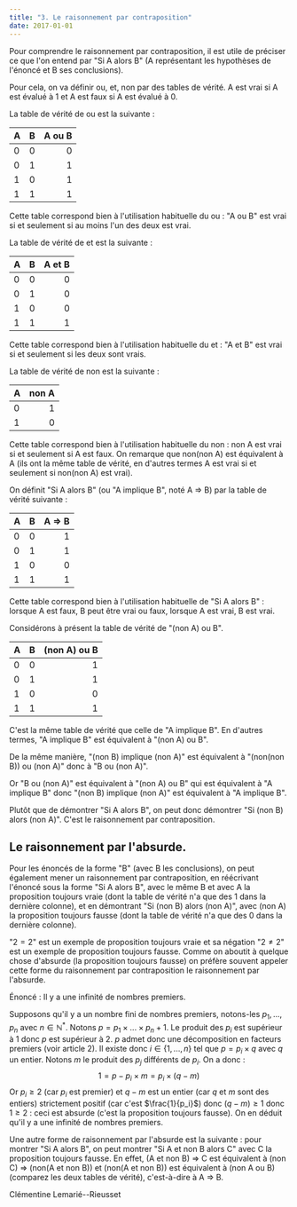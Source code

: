 ```yaml
---
title: "3. Le raisonnement par contraposition"
date: 2017-01-01
---
```


Pour comprendre le raisonnement par contraposition, il est utile de préciser ce que l'on entend par "Si A alors B" (A représentant les hypothèses de l'énoncé et B ses conclusions).

Pour cela, on va définir ou, et, non par des tables de vérité. A est vrai si A est évalué à 1 et A est faux si A est évalué à 0.

La table de vérité de ou est la suivante :

| A  | B  | A ou B |
| -- |:--:| ------:|
| 0  | 0  | 0      |
| 0  | 1  |   1    |
| 1  | 0  |    1   |
| 1  | 1  |    1   |

Cette table correspond bien à l'utilisation habituelle du ou : "A ou B" est vrai si et seulement si au moins l'un des deux est vrai.

La table de vérité de et est la suivante :

| A  | B  | A et B |
| -- |:--:| ------:|
| 0  | 0  | 0      |
| 0  | 1  |   0    |
| 1  | 0  |    0   |
| 1  | 1  |    1   |


Cette table correspond bien à l'utilisation habituelle du et : "A et B" est vrai si et seulement si les deux sont vrais.

La table de vérité de non est la suivante :

| A  | non A  |
| -- |-------:|
| 0  | 1      |
| 1  | 0      |

Cette table correspond bien à l'utilisation habituelle du non : non A est vrai si et seulement si A est faux. On remarque que non(non A) est équivalent à A (ils ont la même table de vérité, en d'autres termes A est vrai si et seulement si non(non A) est vrai).

On définit "Si A alors B" (ou "A implique B", noté A $\Rightarrow$ B) par la table de vérité suivante :

| A  | B  | A $\Rightarrow$ B |
| -- |:--:| -----------------:|
| 0  | 0  | 1                 |
| 0  | 1  |   1               |
| 1  | 0  |    0              |
| 1  | 1  |    1              |


Cette table correspond bien à l'utilisation habituelle de "Si A alors B" : lorsque A est faux, B peut être vrai ou faux, lorsque A est vrai, B est vrai.

Considérons à présent la table de vérité de "(non A) ou B".

| A  | B  | (non A) ou B      |
| -- |:--:| -----------------:|
| 0  | 0  | 1                 |
| 0  | 1  |   1               |
| 1  | 0  |    0              |
| 1  | 1  |    1              |

C'est la même table de vérité que celle de "A implique B". En d'autres termes, "A implique B" est équivalent à "(non A) ou B".

De la même manière, "(non B) implique (non A)" est équivalent à "(non(non B)) ou (non A)" donc à "B ou (non A)".

Or "B ou (non A)" est équivalent à "(non A) ou B" qui est équivalent à "A implique B" donc "(non B) implique (non A)" est équivalent à "A implique B".

Plutôt que de démontrer "Si A alors B", on peut donc démontrer "Si (non B) alors (non A)". C'est le raisonnement par contraposition.

## Le raisonnement par l'absurde. ##

Pour les énoncés de la forme "B" (avec B les conclusions), on peut également mener un raisonnement par contraposition, en réécrivant l'énoncé sous la forme "Si A alors B", avec le même B et avec A la proposition toujours vraie (dont la table de vérité n'a que des 1 dans la dernière colonne), et en démontrant "Si (non B) alors (non A)", avec (non A) la proposition toujours fausse (dont la table de vérité n'a que des 0 dans la dernière colonne).
 
 "$2 = 2$" est un exemple de proposition toujours vraie et sa négation "$2 \neq 2$" est un exemple de proposition toujours fausse. Comme on aboutit à quelque chose d'absurde (la proposition toujours fausse) on préfère souvent appeler cette forme du raisonnement par contraposition le raisonnement par l'absurde.

Énoncé : Il y a une infinité de nombres premiers.

Supposons qu'il y a un nombre fini de nombres premiers, notons-les $p_1,...,p_n$ avec $n\in\mathbb{N}^*$. Notons $p = p_1 \times ... \times p_n + 1$. Le produit des $p_i$ est supérieur à 1 donc $p$ est supérieur à 2. $p$ admet donc une décomposition en facteurs premiers (voir article 2). Il existe donc $i \in \{1,...,n\}$ tel que $p = p_i \times q$ avec $q$ un entier. Notons $m$ le produit des $p_j$ différents de $p_i$. On a donc :
$$1 = p - p_i \times m = p_i \times (q - m) $$
Or $p_i \geq 2$ (car $p_i$ est premier) et $q-m$ est un entier (car $q$ et $m$ sont des entiers) strictement positif (car c'est $\frac{1}{p_i}$) donc $(q-m) \geq 1$ donc $1 \geq 2$ : ceci est absurde (c'est la proposition toujours fausse).
On en déduit qu'il y a une infinité de nombres premiers.

Une autre forme de raisonnement par l'absurde est la suivante : pour montrer "Si A alors B", on peut montrer "Si A et non B alors C" avec C la proposition toujours fausse. En effet, (A et non B) $\Rightarrow$ C est équivalent à (non C) $\Rightarrow$ (non(A et non B)) et (non(A et non B)) est équivalent à (non A ou B) (comparez les deux tables de vérité), c'est-à-dire à A $\Rightarrow$ B.

Clémentine Lemarié--Rieusset
